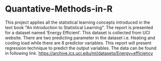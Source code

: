 # Quantative-Methods-in-R

This project applies all the statistical learning concepts introduced in the text book "An Introduction to Statistical Learning". The report
is presented for a dataset named ‘Energy Efficient’. This dataset is collected from UCI website. There
are two predicting parameter in the dataset i.e. Heating and cooling load while there are 8 predictor
variables. This report will present regression technique to predict the output variables. The data can be
found in following link. https://archive.ics.uci.edu/ml/datasets/Energy+efficiency
